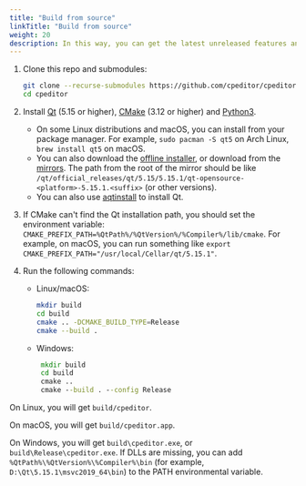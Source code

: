 ```yaml
---
title: "Build from source"
linkTitle: "Build from source"
weight: 20
description: In this way, you can get the latest unreleased features and get ready for contributing. It needs more steps but is the only choice if your OS is not officially supported.
---
```


1.  Clone this repo and submodules:

    ```sh
    git clone --recurse-submodules https://github.com/cpeditor/cpeditor.git
    cd cpeditor
    ```

2.  Install [Qt](https://www.qt.io/download) (5.15 or higher), [CMake](https://cmake.org/download/) (3.12 or higher) and [Python3](https://www.python.org/downloads/).
    -   On some Linux distributions and macOS, you can install from your package manager. For example, `sudo pacman -S qt5` on Arch Linux, `brew install qt5` on macOS.
    -   You can also download the [offline installer](https://www.qt.io/offline-installers), or download from the [mirrors](https://download.qt.io/static/mirrorlist/). The path from the root of the mirror should be like `/qt/official_releases/qt/5.15/5.15.1/qt-opensource-<platform>-5.15.1.<suffix>` (or other versions).
    -   You can also use [aqtinstall](https://github.com/miurahr/aqtinstall) to install Qt.

3.  If CMake can't find the Qt installation path, you should set the environment variable: `CMAKE_PREFIX_PATH=%QtPath%/%QtVersion%/%Compiler%/lib/cmake`. For example, on macOS, you can run something like `export CMAKE_PREFIX_PATH="/usr/local/Cellar/qt/5.15.1"`.

4.  Run the following commands:

    -   Linux/macOS:

        ```sh
        mkdir build
        cd build
        cmake .. -DCMAKE_BUILD_TYPE=Release
        cmake --build .
        ```

    -   Windows:
        ```bat
         mkdir build
         cd build
         cmake ..
         cmake --build . --config Release
        ```

On Linux, you will get `build/cpeditor`.

On macOS, you will get `build/cpeditor.app`.

On Windows, you will get `build\cpeditor.exe`, or `build\Release\cpeditor.exe`. If DLLs are missing, you can add `%QtPath%\%QtVersion%\%Compiler%\bin` (for example, `D:\Qt\5.15.1\msvc2019_64\bin`) to the PATH environmental variable.
